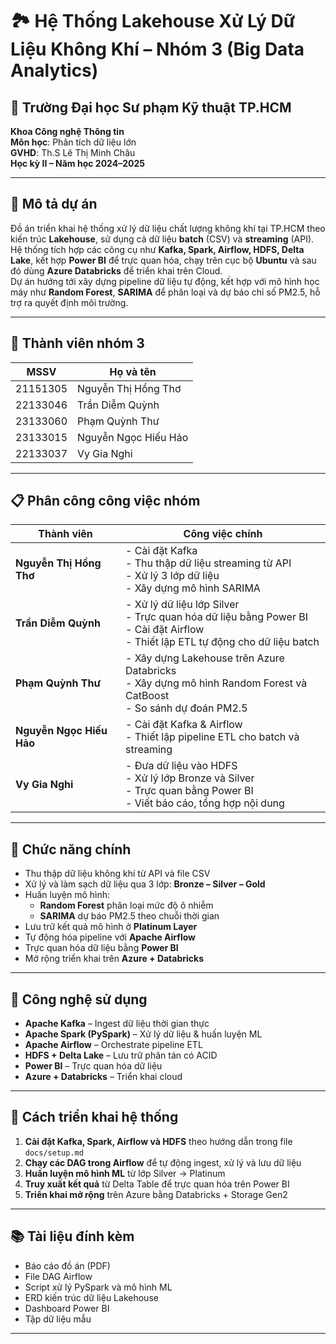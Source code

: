 # 🏞️ Hệ Thống Lakehouse Xử Lý Dữ Liệu Không Khí – Nhóm 3 (Big Data Analytics)

## 🏫 Trường Đại học Sư phạm Kỹ thuật TP.HCM  
**Khoa Công nghệ Thông tin**  
**Môn học**: Phân tích dữ liệu lớn  
**GVHD**: Th.S Lê Thị Minh Châu  
**Học kỳ II – Năm học 2024–2025**

---

## 📌 Mô tả dự án

Đồ án triển khai hệ thống xử lý dữ liệu chất lượng không khí tại TP.HCM theo kiến trúc **Lakehouse**, sử dụng cả dữ liệu **batch** (CSV) và **streaming** (API). Hệ thống tích hợp các công cụ như **Kafka, Spark, Airflow, HDFS, Delta Lake**, kết hợp **Power BI** để trực quan hóa, chạy trên cục bộ **Ubuntu** và sau đó dùng **Azure Databricks** để triển khai trên Cloud.  
Dự án hướng tới xây dựng pipeline dữ liệu tự động, kết hợp với mô hình học máy như **Random Forest**, **SARIMA** để phân loại và dự báo chỉ số PM2.5, hỗ trợ ra quyết định môi trường.

---

## 🧩 Thành viên nhóm 3

| MSSV      | Họ và tên                 |
|-----------|---------------------------|
| 21151305  | Nguyễn Thị Hồng Thơ       |
| 22133046  | Trần Diễm Quỳnh           |
| 23133060  | Phạm Quỳnh Thư            |
| 23133015  | Nguyễn Ngọc Hiếu Hảo      |
| 22133037  | Vy Gia Nghi               |

---

## 📋 Phân công công việc nhóm

| Thành viên              | Công việc chính                                                                 |
|-------------------------|---------------------------------------------------------------------------------|
| **Nguyễn Thị Hồng Thơ** | - Cài đặt Kafka<br>- Thu thập dữ liệu streaming từ API<br>- Xử lý 3 lớp dữ liệu<br>- Xây dựng mô hình SARIMA |
| **Trần Diễm Quỳnh**     | - Xử lý dữ liệu lớp Silver<br>- Trực quan hóa dữ liệu bằng Power BI<br>- Cài đặt Airflow<br>- Thiết lập ETL tự động cho dữ liệu batch |
| **Phạm Quỳnh Thư**      | - Xây dựng Lakehouse trên Azure Databricks<br>- Xây dựng mô hình Random Forest và CatBoost<br>- So sánh dự đoán PM2.5 |
| **Nguyễn Ngọc Hiếu Hảo**| - Cài đặt Kafka & Airflow<br>- Thiết lập pipeline ETL cho batch và streaming |
| **Vy Gia Nghi**         | - Đưa dữ liệu vào HDFS<br>- Xử lý lớp Bronze và Silver<br>- Trực quan bằng Power BI<br>- Viết báo cáo, tổng hợp nội dung |

---

## 🧠 Chức năng chính

- Thu thập dữ liệu không khí từ API và file CSV
- Xử lý và làm sạch dữ liệu qua 3 lớp: **Bronze – Silver – Gold**
- Huấn luyện mô hình:  
  - **Random Forest** phân loại mức độ ô nhiễm  
  - **SARIMA** dự báo PM2.5 theo chuỗi thời gian
- Lưu trữ kết quả mô hình ở **Platinum Layer**
- Tự động hóa pipeline với **Apache Airflow**
- Trực quan hóa dữ liệu bằng **Power BI**
- Mở rộng triển khai trên **Azure + Databricks**

---

## 🔧 Công nghệ sử dụng

- **Apache Kafka** – Ingest dữ liệu thời gian thực  
- **Apache Spark (PySpark)** – Xử lý dữ liệu & huấn luyện ML  
- **Apache Airflow** – Orchestrate pipeline ETL  
- **HDFS + Delta Lake** – Lưu trữ phân tán có ACID  
- **Power BI** – Trực quan hóa dữ liệu  
- **Azure + Databricks** – Triển khai cloud  

---

## 🚀 Cách triển khai hệ thống

1. **Cài đặt Kafka, Spark, Airflow và HDFS** theo hướng dẫn trong file `docs/setup.md`
2. **Chạy các DAG trong Airflow** để tự động ingest, xử lý và lưu dữ liệu
3. **Huấn luyện mô hình ML** từ lớp Silver → Platinum
4. **Truy xuất kết quả** từ Delta Table để trực quan hóa trên Power BI
5. **Triển khai mở rộng** trên Azure bằng Databricks + Storage Gen2

---

## 📚 Tài liệu đính kèm

- Báo cáo đồ án (PDF)
- File DAG Airflow
- Script xử lý PySpark và mô hình ML
- ERD kiến trúc dữ liệu Lakehouse
- Dashboard Power BI
- Tập dữ liệu mẫu

---

